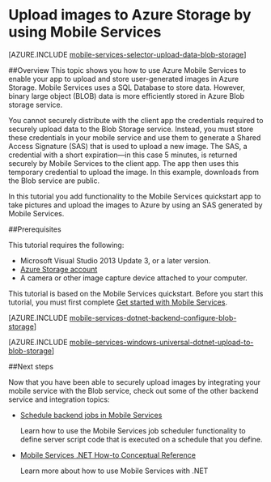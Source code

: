 <properties 
	pageTitle="Upload images to Azure Blob storage from a universal Windows app | Windows Azure" 
	description="Learn how to use a .NET backend mobile service to upload images to Azure Blob Storage and access the images from your universal Windows app." 
	documentationCenter="windows" 
	authors="ggailey777" 
	services="mobile-services,storage" 
	manager="dwrede" 
	editor=""/>

<tags
	ms.service="mobile-services"
	ms.date="07/13/2015"
	wacn.date=""/>

# Upload images to Azure Storage by using Mobile Services

[AZURE.INCLUDE [mobile-services-selector-upload-data-blob-storage](../includes/mobile-services-selector-upload-data-blob-storage.md)]

##Overview
This topic shows you how to use Azure Mobile Services to enable your app to upload and store user-generated images in Azure Storage. Mobile Services uses a SQL Database to store data. However, binary large object (BLOB) data is more efficiently stored in Azure Blob storage service. 

You cannot securely distribute with the client app the credentials required to securely upload data to the Blob Storage service. Instead, you must store these credentials in your mobile service and use them to generate a Shared Access Signature (SAS) that is used to upload a new image. The SAS, a credential with a short expiration&mdash;in this case 5 minutes, is returned securely by Mobile Services to the client app. The app then uses this temporary credential to upload the image. In this example, downloads from the Blob service are public.

In this tutorial you add functionality to the Mobile Services quickstart app to take pictures and upload the images to Azure by using an SAS generated by Mobile Services. 

##Prerequisites

This tutorial requires the following:

+ Microsoft Visual Studio 2013 Update 3, or a later version.
+ [Azure Storage account](/documentation/articles/storage-create-storage-account)
+ A camera or other image capture device attached to your computer.

This tutorial is based on the Mobile Services quickstart. Before you start this tutorial, you must first complete [Get started with Mobile Services]. 

[AZURE.INCLUDE [mobile-services-dotnet-backend-configure-blob-storage](../includes/mobile-services-dotnet-backend-configure-blob-storage.md)]

[AZURE.INCLUDE [mobile-services-windows-universal-dotnet-upload-to-blob-storage](../includes/mobile-services-windows-universal-dotnet-upload-to-blob-storage.md)]

##Next steps

Now that you have been able to securely upload images by integrating your mobile service with the Blob service, check out some of the other backend service and integration topics:

+ [Schedule backend jobs in Mobile Services](/documentation/articles/mobile-services-dotnet-backend-schedule-recurring-tasks)

     Learn how to use the Mobile Services job scheduler functionality to define server script code that is executed on a schedule that you define.

+ [Mobile Services .NET How-to Conceptual Reference](/documentation/articles/mobile-services-windows-dotnet-how-to-use-client-library)

     Learn more about how to use Mobile Services with .NET
 
<!-- Anchors. -->
[Install the Storage Client library]: #install-storage-client
[Update the client app to capture images]: #add-select-images
[Install the storage client in the mobile service project]: #storage-client-server
[Update the TodoItem definition in the data model]: #update-data-model
[Update the table controller to generate an SAS]: #update-scripts
[Upload images to test the app]: #test
[Next Steps]:#next-steps

<!-- Images. --> 

<!-- URLs. -->
[Get started with Mobile Services]: /documentation/articles/mobile-services-windows-store-dotnet-get-started
[Azure Management Portal]: https://manage.windowsazure.cn 
[How To Create a Storage Account]: /documentation/articles/storage-create-storage-account
[Azure Storage Client library for Store apps]: http://go.microsoft.com/fwlink/p/?LinkId=276866 
 